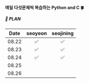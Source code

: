 #### 매일 다섯문제씩 복습하는 Python and C 🍀

##### 📌 PLAN 
|Date|seoyeon|seojining|
|:------:|:---:|:---:|
|08.22|✅ |✅ |
|08.23|✅ |✅ |
|08.24| ✅| ✅|
|08.25| | |
|08.26| | |
